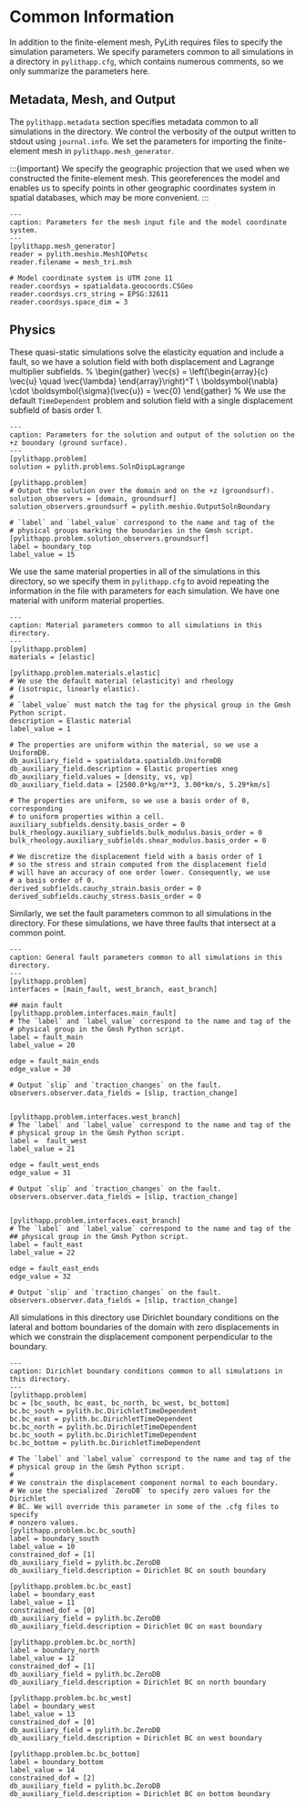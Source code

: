 # Common Information

In addition to the finite-element mesh, PyLith requires files to specify the simulation parameters.
We specify parameters common to all simulations in a directory in `pylithapp.cfg`, which contains numerous comments, so we only summarize the parameters here.

## Metadata, Mesh, and Output

The `pylithapp.metadata` section specifies metadata common to all simulations in the directory.
We control the verbosity of the output written to stdout using `journal.info`.
We set the parameters for importing the finite-element mesh in `pylithapp.mesh_generator`.

:::{important}
We specify the geographic projection that we used when we constructed the finite-element mesh.
This georeferences the model and enables us to specify points in other geographic coordinates system in spatial databases, which may be more convenient.
:::

```{code-block} cfg
---
caption: Parameters for the mesh input file and the model coordinate system.
---
[pylithapp.mesh_generator]
reader = pylith.meshio.MeshIOPetsc
reader.filename = mesh_tri.msh

# Model coordinate system is UTM zone 11
reader.coordsys = spatialdata.geocoords.CSGeo
reader.coordsys.crs_string = EPSG:32611
reader.coordsys.space_dim = 3
```

## Physics

These quasi-static simulations solve the elasticity equation and include a fault, so we have a solution field with both displacement and Lagrange multiplier subfields.
%
\begin{gather}
\vec{s} = \left(\begin{array}{c} \vec{u} \quad \vec{\lambda} \end{array}\right)^T \\
\boldsymbol{\nabla} \cdot \boldsymbol{\sigma}(\vec{u}) = \vec{0}
\end{gather}
%
We use the default `TimeDependent` problem and solution field with a single displacement subfield of basis order 1.

```{code-block} cfg
---
caption: Parameters for the solution and output of the solution on the +z boundary (ground surface).
---
[pylithapp.problem]
solution = pylith.problems.SolnDispLagrange

[pylithapp.problem]
# Output the solution over the domain and on the +z (groundsurf).
solution_observers = [domain, groundsurf]
solution_observers.groundsurf = pylith.meshio.OutputSolnBoundary

# `label` and `label_value` correspond to the name and tag of the 
# physical groups marking the boundaries in the Gmsh script.
[pylithapp.problem.solution_observers.groundsurf]
label = boundary_top
label_value = 15
```

We use the same material properties in all of the simulations in this directory, so we specify them in `pylithapp.cfg` to avoid repeating the information in the file with parameters for each simulation.
We have one material with uniform material properties.

```{code-block} cfg
---
caption: Material parameters common to all simulations in this directory.
---
[pylithapp.problem]
materials = [elastic]

[pylithapp.problem.materials.elastic]
# We use the default material (elasticity) and rheology
# (isotropic, linearly elastic).
#
# `label_value` must match the tag for the physical group in the Gmsh Python script.
description = Elastic material
label_value = 1

# The properties are uniform within the material, so we use a UniformDB.
db_auxiliary_field = spatialdata.spatialdb.UniformDB
db_auxiliary_field.description = Elastic properties xneg
db_auxiliary_field.values = [density, vs, vp]
db_auxiliary_field.data = [2500.0*kg/m**3, 3.00*km/s, 5.29*km/s]

# The properties are uniform, so we use a basis order of 0, corresponding
# to uniform properties within a cell.
auxiliary_subfields.density.basis_order = 0
bulk_rheology.auxiliary_subfields.bulk_modulus.basis_order = 0
bulk_rheology.auxiliary_subfields.shear_modulus.basis_order = 0

# We discretize the displacement field with a basis order of 1
# so the stress and strain computed from the displacement field
# will have an accuracy of one order lower. Consequently, we use
# a basis order of 0.
derived_subfields.cauchy_strain.basis_order = 0
derived_subfields.cauchy_stress.basis_order = 0
```

Similarly, we set the fault parameters common to all simulations in the directory.
For these simulations, we have three faults that intersect at a common point.

```{code-block} cfg
---
caption: General fault parameters common to all simulations in this directory.
---
[pylithapp.problem]
interfaces = [main_fault, west_branch, east_branch]

## main fault
[pylithapp.problem.interfaces.main_fault]
# The `label` and `label_value` correspond to the name and tag of the
# physical group in the Gmsh Python script.
label = fault_main
label_value = 20

edge = fault_main_ends
edge_value = 30

# Output `slip` and `traction_changes` on the fault.
observers.observer.data_fields = [slip, traction_change]


[pylithapp.problem.interfaces.west_branch]
# The `label` and `label_value` correspond to the name and tag of the
# physical group in the Gmsh Python script.
label =  fault_west
label_value = 21

edge = fault_west_ends 
edge_value = 31

# Output `slip` and `traction_changes` on the fault.
observers.observer.data_fields = [slip, traction_change]


[pylithapp.problem.interfaces.east_branch]
# The `label` and `label_value` correspond to the name and tag of the
## physical group in the Gmsh Python script.
label = fault_east
label_value = 22

edge = fault_east_ends
edge_value = 32

# Output `slip` and `traction_changes` on the fault.
observers.observer.data_fields = [slip, traction_change]
```

All simulations in this directory use Dirichlet boundary conditions on the lateral and bottom boundaries of the domain with zero displacements in which we constrain the displacement component perpendicular to the boundary.

```{code-block} cfg
---
caption: Dirichlet boundary conditions common to all simulations in this directory.
---
[pylithapp.problem]
bc = [bc_south, bc_east, bc_north, bc_west, bc_bottom]
bc.bc_south = pylith.bc.DirichletTimeDependent
bc.bc_east = pylith.bc.DirichletTimeDependent
bc.bc_north = pylith.bc.DirichletTimeDependent
bc.bc_south = pylith.bc.DirichletTimeDependent
bc.bc_bottom = pylith.bc.DirichletTimeDependent

# The `label` and `label_value` correspond to the name and tag of the
# physical group in the Gmsh Python script.
#
# We constrain the displacement component normal to each boundary.
# We use the specialized `ZeroDB` to specify zero values for the Dirichlet
# BC. We will override this parameter in some of the .cfg files to specify
# nonzero values.
[pylithapp.problem.bc.bc_south]
label = boundary_south
label_value = 10
constrained_dof = [1]
db_auxiliary_field = pylith.bc.ZeroDB
db_auxiliary_field.description = Dirichlet BC on south boundary

[pylithapp.problem.bc.bc_east]
label = boundary_east
label_value = 11
constrained_dof = [0]
db_auxiliary_field = pylith.bc.ZeroDB
db_auxiliary_field.description = Dirichlet BC on east boundary

[pylithapp.problem.bc.bc_north]
label = boundary_north
label_value = 12
constrained_dof = [1]
db_auxiliary_field = pylith.bc.ZeroDB
db_auxiliary_field.description = Dirichlet BC on north boundary

[pylithapp.problem.bc.bc_west]
label = boundary_west
label_value = 13
constrained_dof = [0]
db_auxiliary_field = pylith.bc.ZeroDB
db_auxiliary_field.description = Dirichlet BC on west boundary

[pylithapp.problem.bc.bc_bottom]
label = boundary_bottom
label_value = 14
constrained_dof = [2]
db_auxiliary_field = pylith.bc.ZeroDB
db_auxiliary_field.description = Dirichlet BC on bottom boundary
```
